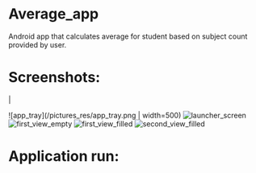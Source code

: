 # Average_app
Android app that calculates average for student based on subject count provided by user.


# Screenshots:

|

![app_tray](/pictures_res/app_tray.png | width=500)
![launcher_screen](/pictures_res/launcher_screen.png)
![first_view_empty](/pictures_res/first_view_empty.png)
![first_view_filled](/pictures_res/first_view_filled.png)
![second_view_filled](/pictures_res/second_view_filled.png)


# Application run:

